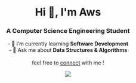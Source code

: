 <h1 align="center">Hi 👋, I'm Aws</h1>
<h3 align="center">A Computer Science Engineering Student</h3>

<p align="center">
  - 🌱 I’m currently learning <b>Software Development</b><br>
  - 💬 Ask me about <b>Data Structures & Algorithms</b><br>
  <br>
  feel free to <a href="https://www.linkedin.com/in/awsgandouz/">connect</a> with me !
  <br>
</p>

<p align="center">
  
  <img src="https://github-readme-streak-stats.herokuapp.com/?user=Awsgandouz&theme=radical&hide_border=false" />
</p>



